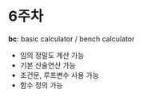 # 6주차

**bc**: basic calculator / bench calculator
- 임의 정밀도 계산 가능
- 기본 산술연산 가능
- 조건문, 루프변수 사용 가능
- 함수 정의 가능
